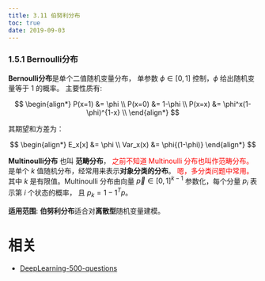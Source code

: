 ```yaml
---
title: 3.11 伯努利分布
toc: true
date: 2019-09-03
---
```


### 1.5.1 Bernoulli分布

**Bernoulli分布**是单个二值随机变量分布， 单参数 $\phi \in[0,1]$ 控制，$\phi​$ 给出随机变量等于 $1$ 的概率。 主要性质有:

$$
\begin{align*}
P(x=1) &= \phi \\
P(x=0) &= 1-\phi  \\
P(x=x) &= \phi^x(1-\phi)^{1-x} \\
\end{align*}
$$

其期望和方差为：

$$
\begin{align*}
E_x[x] &= \phi \\
Var_x(x) &= \phi{(1-\phi)}
\end{align*}
$$

**Multinoulli分布** 也叫 **范畴分布**， <span style="color:red;">之前不知道 Multinoulli 分布也叫作范畴分布。</span>是单个 $k$ 值随机分布，经常用来表示**对象分类的分布**。 <span style="color:red;">嗯，多分类问题中常用。</span>其中 $k$ 是有限值。Multinoulli 分布由向量 $\vec{p} \in[0,1]^{k-1}$ 参数化，每个分量 $p_i$ 表示第 $i$ 个状态的概率， 且 $p_{k}=1-1^{T} p$。

**适用范围**: **伯努利分布**适合对**离散型**随机变量建模。







# 相关

- [DeepLearning-500-questions](https://github.com/scutan90/DeepLearning-500-questions)
